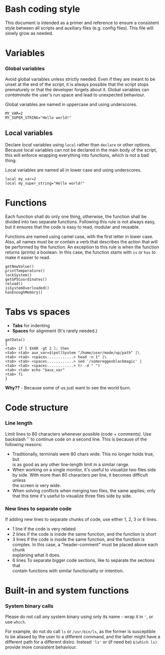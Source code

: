 <!--------------------------------------+-------------------------------------->
#                               Bash coding style
<!--------------------------------------+-------------------------------------->

This document is intended as a primer and reference to ensure a consistent style
between all scripts and auxiliary files (e.g. config files). This file will
slowly grow as needed.






<!--------------------------------------+-------------------------------------->
#                                    Variables
<!--------------------------------------+-------------------------------------->

### Global variables

Avoid global variables unless strictly needed. Even if they are meant to be
unset at the end of the script, it is always possible that the script stops
prematurely or that the developer forgets about it. Global variables can
_contaminate_ the user's run space and lead to unexpected behaviour.

Global variables are named in uppercase and using underscores.

```
MY_VAR=2
MY_SUPER_STRING="Hello world!"
```



## Local variables

Declare _local_ variables using `local` rather than `declare` or other options.
Because local variables can not be declared in the main body of the script,
this will enforce wrapping everything into functions, which is not a bad thing. 

Local variables are named all in lower case and using underscores.

```
local my_var=2
local my_super_string="Hello world!"
```






<!--------------------------------------+-------------------------------------->
#                                    Functions
<!--------------------------------------+-------------------------------------->

Each function shall do only one thing, otherwise, the function shall be
divided into two separate functions. Following this rule is not always easy,
but it ensures that the code is easy to read, modular and reusable.

Functions are named using camel case, with the first letter in lower case. Also,
all names must be or contain a verb that describes the action that will
be performed by the function. An exception to this rule is when the function
returns (prints) a boolean. In this case, the function starts with `is` or
`has` to make it easier to read.

```
getNewValue()
printTemperature()
lockSystem()
getGPSCoordinates()
reload()
isSystemOverloaded()
hasEnoughMemory()
```






<!--------------------------------------+-------------------------------------->
#                                  Tabs vs spaces
<!--------------------------------------+-------------------------------------->

* **Tabs** for indenting
* **Spaces** for alignment (It's rarely needed.)

```
getData()
{
<tab> if [ $VAR -gt 2 ]; then
<tab> <tab> aux_var=$(pollSystem "/home/user/made/up/path" |\
<tab> <tab> <spaces............> head -n 1" |\
<tab> <tab> <spaces............> sed '/somereggexblackmagic' |
<tab> <tab> <spaces............> tr -d " ")
<tab> <tab> echo "$aux_var"
<tab> fi
}
```

**Why??** - Because some of us just want to see the world burn.






<!--------------------------------------+-------------------------------------->
#                     	           Code structure
<!--------------------------------------+-------------------------------------->

### Line length
Limit lines to 80 characters whenever possible (code + comments). 
Use backslash '\' to continue code on a second line.
This is because of the following reasons:
* Traditionally, terminals were 80 chars wide. This no longer holds true, but  
  is as good as any other line-length limit in a similar range.
* When working on a single monitor, it's useful to visualize two files side  
  by side. With more than 80 characters per line, it becomes difficult unless  
  the screen is very wide.
* When solving conflicts when merging two files, the same applies; only that 
  this time it's useful to visualize three files side by side.




### New lines to separate code
If adding new lines to separate chunks of code, use either 1, 2, 3 or 6 lines.

* 1 line if the code is very related
* 2 lines if the code is inside the same function, and the function is short
* 3 lines if the code is inside the same function, and the function is  
    complex. In this case, a "header-comment" must be placed above each chunk  
    explaining what it does.
* 6 lines To separate bigger code sections, like to separate the sections that  
    contain functions with similar functionality or intention.






<!--------------------------------------+-------------------------------------->
#                         Built-in and system functions
<!--------------------------------------+-------------------------------------->

### System binary calls
Please do not call any system binary using only its name - wrap it in `'`, 
or use `which`. 

For example, do not do call `ls` or `/usr/bin/ls`, as the
former is susceptible to be aliased by the user to a different command, and the
latter might have a different path for a different distro. Instead `'ls'` or
(if need be) `$(which ls)` provide more consistent behaviour.






